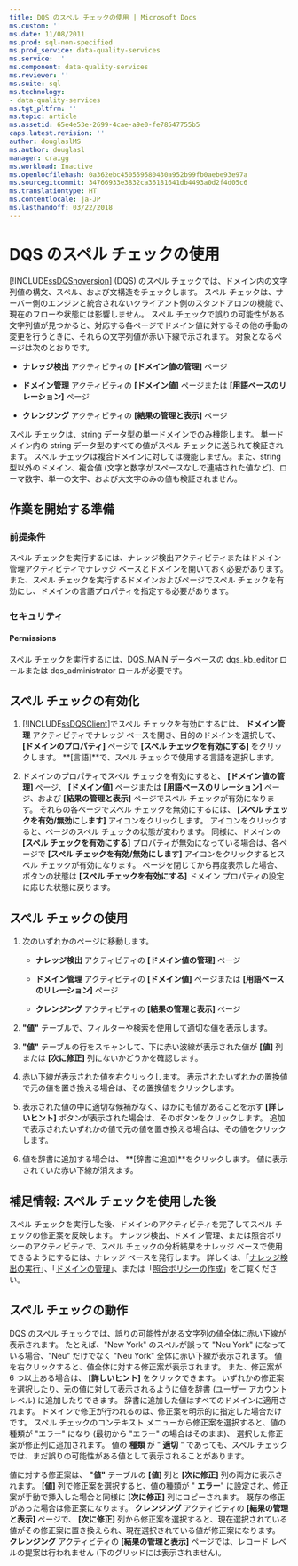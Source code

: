 ```yaml
---
title: DQS のスペル チェックの使用 | Microsoft Docs
ms.custom: ''
ms.date: 11/08/2011
ms.prod: sql-non-specified
ms.prod_service: data-quality-services
ms.service: ''
ms.component: data-quality-services
ms.reviewer: ''
ms.suite: sql
ms.technology:
- data-quality-services
ms.tgt_pltfrm: ''
ms.topic: article
ms.assetid: 65e4e53e-2699-4cae-a9e0-fe78547755b5
caps.latest.revision: ''
author: douglaslMS
ms.author: douglasl
manager: craigg
ms.workload: Inactive
ms.openlocfilehash: 0a362ebc450559580430a952b99fb0aebe93e97a
ms.sourcegitcommit: 34766933e3832ca36181641db4493a0d2f4d05c6
ms.translationtype: HT
ms.contentlocale: ja-JP
ms.lasthandoff: 03/22/2018
---
```

# <a name="use-the-dqs-speller"></a>DQS のスペル チェックの使用
  [!INCLUDE[ssDQSnoversion](../includes/ssdqsnoversion-md.md)] (DQS) のスペル チェックでは、ドメイン内の文字列値の構文、スペル、および文構造をチェックします。 スペル チェックは、サーバー側のエンジンと統合されないクライアント側のスタンドアロンの機能で、現在のフローや状態には影響しません。 スペル チェックで誤りの可能性がある文字列値が見つかると、対応する各ページでドメイン値に対するその他の手動の変更を行うときに、それらの文字列値が赤い下線で示されます。 対象となるページは次のとおりです。  
  
-   **ナレッジ検出** アクティビティの **[ドメイン値の管理]** ページ  
  
-   **ドメイン管理** アクティビティの **[ドメイン値]** ページまたは **[用語ベースのリレーション]** ページ  
  
-   **クレンジング** アクティビティの **[結果の管理と表示]** ページ  
  
 スペル チェックは、string データ型の単一ドメインでのみ機能します。 単一ドメイン内の string データ型のすべての値がスペル チェックに送られて検証されます。 スペル チェックは複合ドメインに対しては機能しません。また、string 型以外のドメイン、複合値 (文字と数字がスペースなしで連結された値など)、ローマ数字、単一の文字、および大文字のみの値も検証されません。  
  
##  <a name="BeforeYouBegin"></a> 作業を開始する準備  
  
###  <a name="Prerequisites"></a> 前提条件  
 スペル チェックを実行するには、ナレッジ検出アクティビティまたはドメイン管理アクティビティでナレッジ ベースとドメインを開いておく必要があります。また、スペル チェックを実行するドメインおよびページでスペル チェックを有効にし、ドメインの言語プロパティを指定する必要があります。  
  
###  <a name="Security"></a> セキュリティ  
  
####  <a name="Permissions"></a> Permissions  
 スペル チェックを実行するには、DQS_MAIN データベースの dqs_kb_editor ロールまたは dqs_administrator ロールが必要です。  
  
##  <a name="Enable"></a> スペル チェックの有効化  
  
1.  [!INCLUDE[ssDQSClient](../includes/ssdqsclient-md.md)]でスペル チェックを有効にするには、 **ドメイン管理** アクティビティでナレッジ ベースを開き、目的のドメインを選択して、 **[ドメインのプロパティ]** ページで **[スペル チェックを有効にする]** をクリックします。 **[言語]**で、スペル チェックで使用する言語を選択します。  
  
2.  ドメインのプロパティでスペル チェックを有効にすると、 **[ドメイン値の管理]** ページ、 **[ドメイン値]** ページまたは **[用語ベースのリレーション]** ページ、および **[結果の管理と表示]** ページでスペル チェックが有効になります。 それらの各ページでスペル チェックを無効にするには、 **[スペル チェックを有効/無効にします]** アイコンをクリックします。 アイコンをクリックすると、ページのスペル チェックの状態が変わります。 同様に、ドメインの **[スペル チェックを有効にする]** プロパティが無効になっている場合は、各ページで **[スペル チェックを有効/無効にします]** アイコンをクリックするとスペル チェックが有効になります。 ページを閉じてから再度表示した場合、ボタンの状態は **[スペル チェックを有効にする]** ドメイン プロパティの設定に応じた状態に戻ります。  
  
##  <a name="Use"></a> スペル チェックの使用  
  
1.  次のいずれかのページに移動します。  
  
    -   **ナレッジ検出** アクティビティの **[ドメイン値の管理]** ページ  
  
    -   **ドメイン管理** アクティビティの **[ドメイン値]** ページまたは **[用語ベースのリレーション]** ページ  
  
    -   **クレンジング** アクティビティの **[結果の管理と表示]** ページ  
  
2.  **"値"** テーブルで、フィルターや検索を使用して適切な値を表示します。  
  
3.  **"値"** テーブルの行をスキャンして、下に赤い波線が表示された値が **[値]** 列または **[次に修正]** 列にないかどうかを確認します。  
  
4.  赤い下線が表示された値を右クリックします。 表示されたいずれかの置換値で元の値を置き換える場合は、その置換値をクリックします。  
  
5.  表示された値の中に適切な候補がなく、ほかにも値があることを示す **[詳しいヒント]** ボタンが表示された場合は、そのボタンをクリックします。 追加で表示されたいずれかの値で元の値を置き換える場合は、その値をクリックします。  
  
6.  値を辞書に追加する場合は、 **[辞書に追加]**をクリックします。 値に表示されていた赤い下線が消えます。  
  
##  <a name="FollowUp"></a> 補足情報: スペル チェックを使用した後  
 スペル チェックを実行した後、ドメインのアクティビティを完了してスペル チェックの修正案を反映します。 ナレッジ検出、ドメイン管理、または照合ポリシーのアクティビティで、スペル チェックの分析結果をナレッジ ベースで使用できるようにするには、ナレッジ ベースを発行します。 詳しくは、「[ナレッジ検出の実行](../data-quality-services/perform-knowledge-discovery.md)」、「[ドメインの管理](../data-quality-services/managing-a-domain.md)」、または「[照合ポリシーの作成](../data-quality-services/create-a-matching-policy.md)」をご覧ください。  
  
##  <a name="How"></a> スペル チェックの動作  
 DQS のスペル チェックでは、誤りの可能性がある文字列の値全体に赤い下線が表示されます。 たとえば、"New York" のスペルが誤って "Neu York" になっている場合、"Neu" だけでなく "Neu York" 全体に赤い下線が表示されます。 値を右クリックすると、値全体に対する修正案が表示されます。 また、修正案が 6 つ以上ある場合は、 **[詳しいヒント]** をクリックできます。 いずれかの修正案を選択したり、元の値に対して表示されるように値を辞書 (ユーザー アカウント レベル) に追加したりできます。 辞書に追加した値はすべてのドメインに適用されます。 ドメインで修正が行われるのは、修正案を明示的に指定した場合だけです。 スペル チェックのコンテキスト メニューから修正案を選択すると、値の種類が "エラー" になり (最初から "エラー" の場合はそのまま)、 選択した修正案が修正列に追加されます。 値の **種類** が " **適切** " であっても、スペル チェックでは、まだ誤りの可能性がある値として表示されることがあります。  
  
 値に対する修正案は、 **"値"** テーブルの **[値]** 列と **[次に修正]** 列の両方に表示されます。 **[値]** 列で修正案を選択すると、値の種類が " **エラー**" に設定され、修正案が手動で挿入した場合と同様に **[次に修正]** 列にコピーされます。 既存の修正があった場合は修正案になります。 **クレンジング** アクティビティの **[結果の管理と表示]** ページで、 **[次に修正]** 列から修正案を選択すると、現在選択されている値がその修正案に置き換えられ、現在選択されている値が修正案になります。 **クレンジング** アクティビティの **[結果の管理と表示]** ページでは、レコード レベルの提案は行われません (下のグリッドには表示されません)。  
  
  
